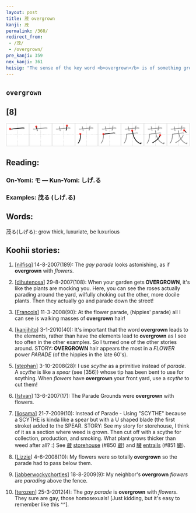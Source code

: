 ```yaml
---
layout: post
title: 茂 overgrown
kanji: 茂
permalink: /360/
redirect_from:
 - /茂/
 - /overgrown/
pre_kanji: 359
nex_kanji: 361
heisig: "The sense of the key word <b>overgrown</b> is of something growing luxuriously, though not necessarily in excess - in this case a whole <i>parade</i> of weeds (outcast&nbsp;<i>flowers</i>). By way of exception, the <i>flowers</i> take their normal place over the enclosure."
---
```


## `overgrown`

## [8]

<div class="stroke"><img src="../images/E88C82.png" /></div>

## Reading:

### On-Yomi: モ &mdash; Kun-Yomi: しげ.る

### Examples: 茂る (しげ.る)

## Words:

茂る(しげる): grow thick, luxuriate, be luxurious

## Koohii stories:

1) [<a href="http://kanji.koohii.com/profile/nilfisq">nilfisq</a>] 14-8-2007(189): The <em>gay parade</em> looks astonishing, as if<strong> overgrown</strong> with <em>flowers</em>. 

2) [<a href="http://kanji.koohii.com/profile/dihutenosa">dihutenosa</a>] 29-8-2007(108): When your garden gets<strong> OVERGROWN</strong>, it&#039;s like the plants are mocking you. Here, you can see the roses actually parading around the yard, wilfully choking out the other, more docile plants. Then they actually go and parade down the street! 

3) [<a href="http://kanji.koohii.com/profile/Francois">Francois</a>] 11-3-2008(90): At the flower parade, (hippies&#039; parade) all I can see is walking masses of<strong> overgrown</strong> hair! 

4) [<a href="http://kanji.koohii.com/profile/kanjihito">kanjihito</a>] 3-1-2010(40): It&#039;s important that the word<strong> overgrown</strong> leads to the elements, rather than have the elements lead to<strong> overgrown</strong> as I see too often in the other examples. So I turned one of the other stories around. STORY:<strong> OVERGROWN</strong> hair appears the most in a <em>FLOWER</em> power <em>PARADE</em> (of the hippies in the late 60&#039;s). 

5) [<a href="http://kanji.koohii.com/profile/stephan">stephan</a>] 3-10-2008(28): I use <em>scythe</em> as a primitive instead of <em>parade</em>. A <em>scythe</em> is like a <em>spear</em> (see [356]) whose tip has been bent to use for scything. When <em>flowers</em> have<strong> overgrown</strong> your front yard, use a <em>scythe</em> to cut them! 

6) [<a href="http://kanji.koohii.com/profile/Istvan">Istvan</a>] 13-6-2007(17): The Parade Grounds were<strong> overgrown</strong> with flowers. 

7) [<a href="http://kanji.koohii.com/profile/liosama">liosama</a>] 21-7-2009(10): Instead of Parade - Using &quot;SCYTHE&quot; because a SCYTHE is kinda like a spear but with a U shaped blade (the first stroke) added to the SPEAR. STORY: See my story for storehouse, I think of it as a section where weed is grown. Then cut off with a scythe for collection, production, and smoking. What plant grows thicker than weed after all? :) See   <a href="http://jisho.org/kanji/details/蔵">蔵</a>   <a href="../850">storehouse</a> <span class="index">(#850 <a href="http://jisho.org/kanji/details/蔵">蔵</a>)</span> and   <a href="http://jisho.org/kanji/details/臓">臓</a>  <a href="../851">entrails</a> <span class="index">(#851 <a href="http://jisho.org/kanji/details/臓">臓</a>)</span>. 

8) [<a href="http://kanji.koohii.com/profile/Lizzie">Lizzie</a>] 4-6-2008(10): My flowers were so totally<strong> overgrown</strong> so the parade had to pass below them. 

9) [<a href="http://kanji.koohii.com/profile/jabberwockychortles">jabberwockychortles</a>] 18-8-2009(9): My neighbor&#039;s<strong> overgrown</strong> <em>flowers</em> are <em>parading</em> above the fence. 

10) [<a href="http://kanji.koohii.com/profile/terozen">terozen</a>] 25-3-2012(4): The <em>gay parade</em> is <strong>overgrown</strong> with <em>flowers</em>. They sure are gay, those homosexuals! [Just kidding, but it&#039;s easy to remember like this ^^]. 
